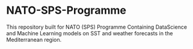 # NATO-SPS-Programme
This repository built for NATO (SPS) Programme Containing DataScience and Machine Learning models on SST and weather forecasts in the Mediterranean region.
